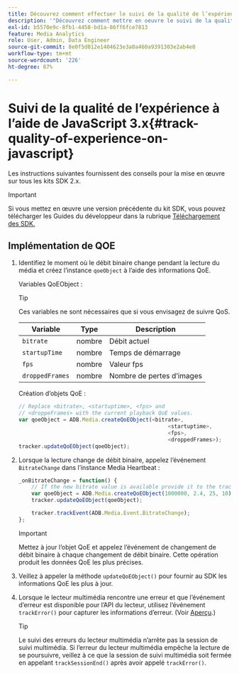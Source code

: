 ```yaml
---
title: Découvrez comment effectuer le suivi de la qualité de l’expérience à l’aide de JavaScript 3.x
description: '"Découvrez comment mettre en oeuvre le suivi de la qualité de l’expérience (QoE, QoS) à l’aide du SDK Media dans les applications de navigateur à l’aide de JavaScript 3x."'
exl-id: b5570e9c-8fb1-4458-bd1a-86ff6fce7813
feature: Media Analytics
role: User, Admin, Data Engineer
source-git-commit: 8e0f5d012e1404623e3a0a460a9391303e2ab4e0
workflow-type: tm+mt
source-wordcount: '226'
ht-degree: 87%

---
```


# Suivi de la qualité de l’expérience à l’aide de JavaScript 3.x{#track-quality-of-experience-on-javascript}

Les instructions suivantes fournissent des conseils pour la mise en œuvre sur tous les kits SDK 2.x.

>[!IMPORTANT]
>
>Si vous mettez en œuvre une version précédente du kit SDK, vous pouvez télécharger les Guides du développeur dans la rubrique [Téléchargement des SDK.](/help/sdk-implement/download-sdks.md)

## Implémentation de QOE

1. Identifiez le moment où le débit binaire change pendant la lecture du média et créez l’instance `qoeObject` à l’aide des informations QoE.

   Variables QoEObject :

   >[!TIP]
   >
   >Ces variables ne sont nécessaires que si vous envisagez de suivre QoS.

   | Variable | Type | Description |
   | --- | --- | --- |
   | `bitrate` | nombre | Débit actuel |
   | `startupTime` | nombre | Temps de démarrage |
   | `fps` | nombre | Valeur fps |
   | `droppedFrames` | nombre | Nombre de pertes d’images |

   Création d’objets QoE :

   ```js
   // Replace <bitrate>, <startuptime>, <fps> and
   // <droppeFrames> with the current playback QoE values.
   var qoeObject = ADB.Media.createQoEObject(<bitrate>,
                                                  <startuptime>,
                                                  <fps>,
                                                  <droppedFrames>);
   tracker.updateQoEObject(qoeObject);
   ```

1. Lorsque la lecture change de débit binaire, appelez l’événement `BitrateChange` dans l’instance Media Heartbeat :

   ```js
   _onBitrateChange = function() {
       // If the new bitrate value is available provide it to the tracker.
       var qoeObject = ADB.Media.createQoEObject(1000000, 2.4, 25, 10);
       tracker.updateQoEObject(qoeObject);
   
       tracker.trackEvent(ADB.Media.Event.BitrateChange);
   };
   ```

   >[!IMPORTANT]
   >
   >Mettez à jour l’objet QoE et appelez l’événement de changement de débit binaire à chaque changement de débit binaire. Cette opération produit les données QoE les plus précises.

1. Veillez à appeler la méthode `updateQoEObject()` pour fournir au SDK les informations QoE les plus à jour.
1. Lorsque le lecteur multimédia rencontre une erreur et que l’événement d’erreur est disponible pour l’API du lecteur, utilisez l’événement `trackError()` pour capturer les informations d’erreur. (Voir [Aperçu](/help/sdk-implement/track-errors/track-errors-overview.md).)

   >[!TIP]
   >
   >Le suivi des erreurs du lecteur multimédia n’arrête pas la session de suivi multimédia. Si l’erreur du lecteur multimédia empêche la lecture de se poursuivre, veillez à ce que la session de suivi multimédia soit fermée en appelant `trackSessionEnd()` après avoir appelé `trackError()`.
